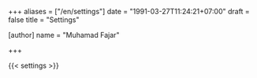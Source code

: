 +++
aliases = ["/en/settings"]
date = "1991-03-27T11:24:21+07:00"
draft = false
title = "Settings"

[author]
  name = "Muhamad Fajar"

+++

{{< settings >}}
